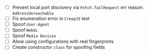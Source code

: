 
- [ ] Prevent local port discovery via `Fetch.failRequest` err reason: `AddressUnreachable`
- [ ] Fix enumeration error in `CreepJS` test
- [ ] Spoof `User-Agent`
- [ ] Spoof `WebGL`
- [ ] Spoof `Media Devices`
- [ ] Allow using configurations with real fingerprints
- [ ] Create constructor `class` for spoofing fields